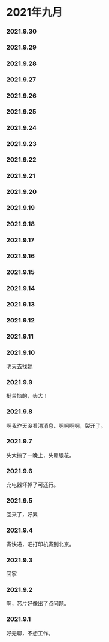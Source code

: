 # 2021年九月

### 2021.9.30
### 2021.9.29
### 2021.9.28
### 2021.9.27
### 2021.9.26
### 2021.9.25
### 2021.9.24
### 2021.9.23
### 2021.9.22
### 2021.9.21
### 2021.9.20
### 2021.9.19
### 2021.9.18
### 2021.9.17
### 2021.9.16
### 2021.9.15
### 2021.9.14
### 2021.9.13
### 2021.9.12
### 2021.9.11
### 2021.9.10
明天去找她
### 2021.9.9
挺苦恼的，头大！
### 2021.9.8
啊我昨天没看清消息，啊啊啊啊，裂开了。
### 2021.9.7
头大搞了一晚上，头晕眼花。
### 2021.9.6
充电器坏掉了可还行。
### 2021.9.5
回来了，好累
### 2021.9.4
寄快递，吧打印机寄到北京。
### 2021.9.3
回家
### 2021.9.2
啊，芯片好像出了点问题。
### 2021.9.1
好无聊，不想工作。
